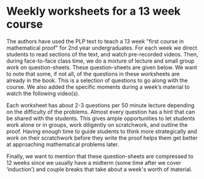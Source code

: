 # Weekly worksheets for a 13 week course

The authors have used the PLP text to teach a 13 week "first course in
mathematical proof" for 2nd year undergraduates.  For each week we
direct students to read sections of the text, and watch pre-recorded
videos. Then, during face-to-face class time, we do a mixture of
lecture and small group work on question-sheets. These question-sheets
are given below. We want to note that some, if not all, of the
questions in these worksheets are already in the book. This is a
selection of questions to go along with the course.  We also added the
specific moments during a week’s material to watch the following
video(s).

Each worksheet has about 2-3 questions per 50 minute lecture depending
on the difficulty of the problems. Almost every question has a hint
that can be shared with the students. This gives ample opportunities
to let students work alone or in groups, work diligently on
scratchwork, and outline the proof. Having enough time to guide
students to think more strategically and work on their scratchwork
before they write the proof helps them get better at approaching
mathematical problems later.

Finally, we want to mention that these question-sheets are compressed
to 12 weeks since we usually have a midterm (some time after we cover
‘induction’) and couple breaks that take about a week's worth of
material.
